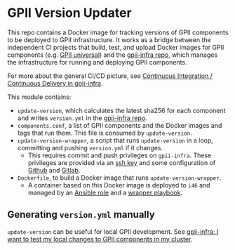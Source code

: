 # GPII Version Updater

This repo contains a Docker image for tracking versions of GPII components to be deployed to GPII infrastructure. It works as a bridge between the independent CI projects that build, test, and upload Docker images for GPII components (e.g. [GPII universal](https://github.com/GPII/universal/)) and the [gpii-infra repo](https://github.com/gpii-ops/gpii-infra/), which manages the infrastructure for running and deploying GPII components.

For more about the general CI/CD picture, see [Continuous Integration / Continuous Delivery in gpii-infra](https://github.com/gpii-ops/gpii-infra/blob/master/CI-CD.md).

This module contains:
* `update-version`, which calculates the latest sha256 for each component and writes `version.yml` in the [gpii-infra repo](https://github.com/gpii-ops/gpii-infra/).
* `components.conf`, a list of GPII components and the Docker images and tags that run them. This file is consumed by `update-version`.
* `update-version-wrapper`, a script that runs `update-version` in a loop, committing and pushing `version.yml` if it changes.
   * This requires commit and push privileges on `gpii-infra`. These privileges are provided via an [ssh key](https://github.com/gpii-ops/gpii-infra/#configure-ssh) and some configuration of [Github](https://github.com/gpii-ops/gpii-infra/blob/master/CI-CD.md#configure-github) and [Gitlab](https://github.com/gpii-ops/gpii-infra/blob/master/CI-CD.md#configure-gitlab).
* `Dockerfile`, to build a Docker image that runs `update-version-wrapper`.
   * A container based on this Docker image is deployed to `i46` and managed by an [Ansible role](https://github.com/idi-ops/ansible-gpii-version-updater) and a [wrapper playbook](https://github.com/inclusive-design/ops/blob/master/ansible/config_host_gpii_version_updater.yml).

## Generating `version.yml` manually

`update-version` can be useful for local GPII development. See [gpii-infra: I want to test my local changes to GPII components in my cluster](https://github.com/gpii-ops/gpii-infra#i-want-to-test-my-local-changes-to-gpii-components-in-my-cluster).
